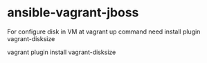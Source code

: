 # ansible-vagrant-jboss

For configure disk in VM at vagrant up command need install plugin vagrant-disksize

vagrant plugin install vagrant-disksize
